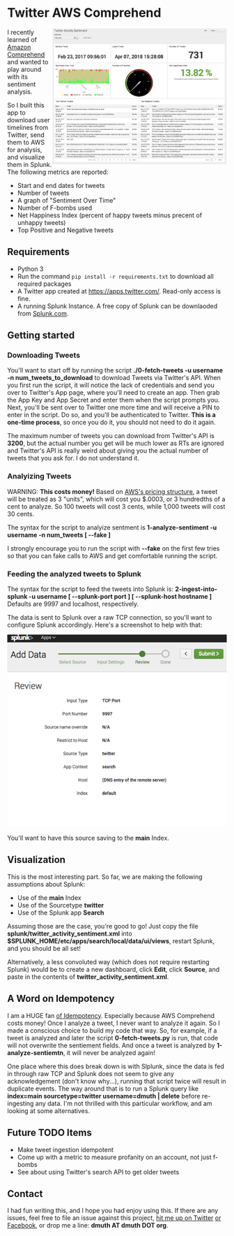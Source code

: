 # Twitter AWS Comprehend
<img src="./img/dog-rates-twitter-sentiment-dashboard.png" width="400" align="right" />

I recently learned of <a href="https://aws.amazon.com/comprehend/">Amazon Comprehend</a> and wanted
to play around with its sentiment analysis.

So I built this app to download user timelines from Twitter, send them to AWS for analysis, and visualize them in Splunk.  The following metrics are reported:

- Start and end dates for tweets
- Number of tweets
- A graph of "Sentiment Over Time"
- Number of F-bombs used
- Net Happiness Index (percent of happy tweets minus precent of unhappy tweets)
- Top Positive and Negative tweets


## Requirements

- Python 3
- Run the command `pip install -r requirements.txt` to download all required packages
- A Twitter app created at <a href="https://apps.twitter.com/">https://apps.twitter.com/</a>.  Read-only access is fine.
- A running Splunk Instance.  A free copy of Splunk can be downlaoded from <a href="https://www.splunk.com/">Splunk.com</a>.


## Getting started

### Downloading Tweets

You'll want to start off by running the script **./0-fetch-tweets -u username -n num_tweets_to_download** to download Tweets via Twitter's API.
When you first run the script, it will notice the lack of credentials and send you over to Twitter's App page,
where you'll need to create an app.  Then grab the App Key and App Secret and enter them when the script prompts you.
Next, you'll be sent over to Twitter one more time and will receive a PIN to enter in the script.  Do so,
and you'll be authenticated to Twitter.  **This is a one-time process**, so once you do it, you should not need
to do it again.

The maximum number of tweets you can download from Twitter's API is **3200**, but the actual number you get will
be much lower as RTs are ignored and Twitter's API is really weird about giving you the actual number of tweets that you ask for.  I do not understand it.


### Analyizing Tweets

WARNING: **This costs money!**  Based on <a href="https://aws.amazon.com/comprehend/pricing/">AWS's pricing structure</a>, a tweet will be treated as 3 "units", which will cost you $.0003, or 3 hundredths of a cent to analyze.  So 100 tweets will cost 3 cents, while 1,000 tweets will cost 30 cents.

The syntax for the script to analyize sentment is **1-analyze-sentiment -u username -n num_tweets [ --fake ]**

I strongly encourage you to run the script with **--fake** on the first few tries so that you can fake calls to AWS and get comfortable running the script.


### Feeding the analyzed tweets to Splunk

The syntax for the script to feed the tweets into Splunk is: **2-ingest-into-splunk -u username [ --splunk-port port ] [ --splunk-host hostname ]**  Defaults are 9997 and localhost, respectively.

The data is sent to Splunk over a raw TCP connection, so you'll want to configure Splunk accordingly.  Here's a screenshot to help with that:

<img src="./img/splunk-tcp-port.png" />

You'll want to have this source saving to the **main** Index.


## Visualization 

This is the most interesting part.  So far, we are making the following assumptions about Splunk:
- Use of the **main** Index
- Use of the Sourcetype **twitter**
- Use of the Splunk app **Search**

Assuming those are the case, you're good to go!  Just copy the file **splunk/twitter_activity_sentiment.xml** into **$SPLUNK_HOME/etc/apps/search/local/data/ui/views**, restart Splunk, and you should be all set!  

Alternatively, a less convoluted way (which does not require restarting Splunk) would be to create a new dashboard, click **Edit**, click **Source**, and paste in the contents of **twitter_activity_sentiment.xml**.


## A Word on Idempotency

I am a HUGE fan <a href="https://en.wikipedia.org/wiki/Idempotence">of Idempotency</a>.  Especially because
AWS Comprehend costs money!  Once I analyze a tweet, I never want to analyze it again.  So I made a conscious
choice to build my code that way.  So, for example, if a tweet is analyzed and later the script **0-fetch-tweets.py** is 
run, that code will not overwrite the sentiement fields.  And once a tweet is analyzed by **1-analyze-sentiemtn**, it will never be analyzed again!

One place where this does break down is with Slplunk, since the data is fed in through raw TCP and Splunk does not seem to give any acknowledgement (don't know why...), running that script twice will result in duplicate events.  The way around that is to run a Splunk query like **index=main sourcetype=twitter username=dmuth | delete** before re-ingesting any data.  I'm not thrilled with this particular workflow, and am looking at some alternatives.  


## Future TODO Items

- Make tweet ingestion idempotent
- Come up with a metric to measure profanity on an account, not just f-bombs
- See about using Twitter's search API to get older tweets


## Contact

I had fun writing this, and I hope you had enjoy using this.  If there are any issues, feel
free to file an issue against this project, <a href="http://twitter.com/dmuth">hit me up on Twitter</a>
<a href="http://facebook.com/dmuth">or Facebook</a>, or drop me a line: **dmuth AT dmuth DOT org**.




